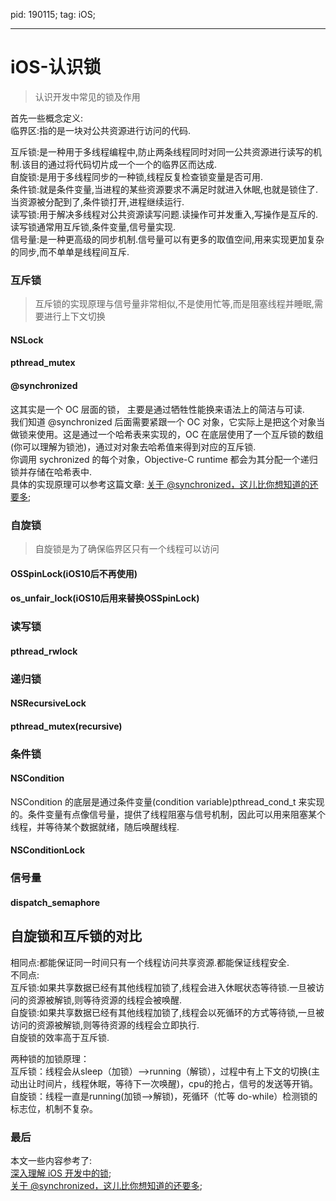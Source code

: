 
pid: 190115;
tag: iOS;

---

# iOS-认识锁

> 认识开发中常见的锁及作用

首先一些概念定义:  
临界区:指的是一块对公共资源进行访问的代码.  

互斥锁:是一种用于多线程编程中,防止两条线程同时对同一公共资源进行读写的机制.该目的通过将代码切片成一个一个的临界区而达成. <!--more-->  
自旋锁:是用于多线程同步的一种锁,线程反复检查锁变量是否可用.  
条件锁:就是条件变量,当进程的某些资源要求不满足时就进入休眠,也就是锁住了.当资源被分配到了,条件锁打开,进程继续运行.  
读写锁:用于解决多线程对公共资源读写问题.读操作可并发重入,写操作是互斥的.读写锁通常用互斥锁,条件变量,信号量实现.  
信号量:是一种更高级的同步机制.信号量可以有更多的取值空间,用来实现更加复杂的同步,而不单单是线程间互斥.  

### 互斥锁

> 互斥锁的实现原理与信号量非常相似,不是使用忙等,而是阻塞线程并睡眠,需要进行上下文切换

#### NSLock

#### pthread_mutex

#### @synchronized
这其实是一个 OC 层面的锁， 主要是通过牺牲性能换来语法上的简洁与可读.  
我们知道 @synchronized 后面需要紧跟一个 OC 对象，它实际上是把这个对象当做锁来使用。这是通过一个哈希表来实现的，OC 在底层使用了一个互斥锁的数组(你可以理解为锁池)，通过对对象去哈希值来得到对应的互斥锁.  
你调用 sychronized 的每个对象，Objective-C runtime 都会为其分配一个递归锁并存储在哈希表中.  
具体的实现原理可以参考这篇文章: [关于 @synchronized，这儿比你想知道的还要多](http://yulingtianxia.com/blog/2015/11/01/More-than-you-want-to-know-about-synchronized/);  

### 自旋锁

> 自旋锁是为了确保临界区只有一个线程可以访问

#### OSSpinLock(iOS10后不再使用)

#### os_unfair_lock(iOS10后用来替换OSSpinLock)

### 读写锁

#### pthread_rwlock

### 递归锁

#### NSRecursiveLock

#### pthread_mutex(recursive)

### 条件锁

#### NSCondition

NSCondition 的底层是通过条件变量(condition variable)pthread_cond_t 来实现的。条件变量有点像信号量，提供了线程阻塞与信号机制，因此可以用来阻塞某个线程，并等待某个数据就绪，随后唤醒线程.


#### NSConditionLock

### 信号量

#### dispatch_semaphore

## 自旋锁和互斥锁的对比

相同点:都能保证同一时间只有一个线程访问共享资源.都能保证线程安全.  
不同点:  
    互斥锁:如果共享数据已经有其他线程加锁了,线程会进入休眠状态等待锁.一旦被访问的资源被解锁,则等待资源的线程会被唤醒.  
    自旋锁:如果共享数据已经有其他线程加锁了,线程会以死循环的方式等待锁,一旦被访问的资源被解锁,则等待资源的线程会立即执行.  
自旋锁的效率高于互斥锁.

两种锁的加锁原理：  
互斥锁：线程会从sleep（加锁）——>running（解锁），过程中有上下文的切换(主动出让时间片，线程休眠，等待下一次唤醒)，cpu的抢占，信号的发送等开销。  
自旋锁：线程一直是running(加锁——>解锁)，死循环（忙等 do-while）检测锁的标志位，机制不复杂。  

### 最后
本文一些内容参考了:  
[深入理解 iOS 开发中的锁](https://juejin.im/post/57f6e9f85bbb50005b126e5f);  
[关于 @synchronized，这儿比你想知道的还要多](http://yulingtianxia.com/blog/2015/11/01/More-than-you-want-to-know-about-synchronized/);  

